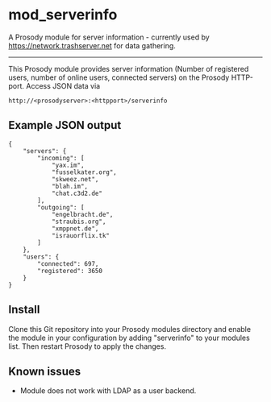 # mod_serverinfo

A Prosody module for server information - currently used by https://network.trashserver.net for data gathering.

---

This Prosody module provides server information (Number of registered users, number of online users, connected servers) on the Prosody HTTP-port. Access JSON data via

    http://<prosodyserver>:<httpport>/serverinfo


## Example JSON output

    {
        "servers": {
            "incoming": [
                "yax.im",
                "fusselkater.org",
                "skweez.net",
                "blah.im",
                "chat.c3d2.de"
            ],
            "outgoing": [
                "engelbracht.de",
                "straubis.org",
                "xmppnet.de",
                "israuorflix.tk"
            ]
        },
        "users": {
            "connected": 697,
            "registered": 3650
        }
    }


## Install

Clone this Git repository into your Prosody modules directory and enable the module in your configuration by adding "serverinfo" to your modules list. Then restart Prosody to apply the changes.


## Known issues

* Module does not work with LDAP as a user backend.
